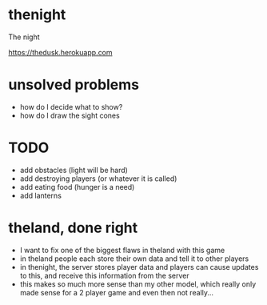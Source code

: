 # thenight
The night

https://thedusk.herokuapp.com

# unsolved problems
  * how do I decide what to show?
  * how do I draw the sight cones

# TODO
  * add obstacles (light will be hard)
  * add destroying players (or whatever it is called)
  * add eating food (hunger is a need)
  * add lanterns

# theland, done right
  * I want to fix one of the biggest flaws in theland with this game
  * in theland people each store their own data and tell it to other players
  * in thenight, the server stores player data and players can cause updates to this, and receive this information from the server
  * this makes so much more sense than my other model, which really only made sense for a 2 player game and even then not really...


